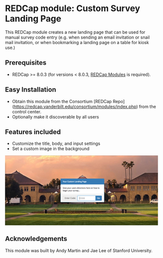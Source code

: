 # REDCap module: Custom Survey Landing Page
This REDCap module creates a new landing page that can be used for manual survey code entry (e.g. when sending an email invitation or snail mail invitation, or when bookmarking a landing page on a table for kiosk use.)

## Prerequisites
- REDCap >= 8.0.3 (for versions < 8.0.3, [REDCap Modules](https://github.com/vanderbilt/redcap-external-modules) is required).

## Easy Installation
- Obtain this module from the Consortium [REDCap Repo] (https://redcap.vanderbilt.edu/consortium/modules/index.php) from the control center.
- Optionally make it discoverable by all users

## Features included
- Customize the title, body, and input settings
- Set a custom image in the background

![Example Image](./example.png)

## Acknowledgements
This module was built by Andy Martin and Jae Lee of Stanford University.